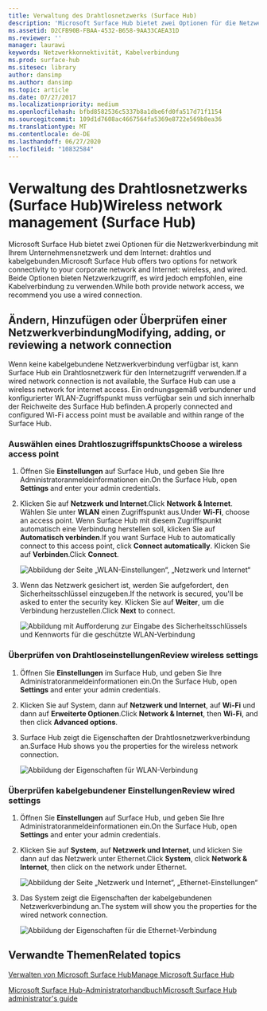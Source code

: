 ```yaml
---
title: Verwaltung des Drahtlosnetzwerks (Surface Hub)
description: 'Microsoft Surface Hub bietet zwei Optionen für die Netzwerkverbindung mit Ihrem Unternehmensnetzwerk und dem Internet: drahtlos und kabelgebunden. Beide Optionen bieten Netzwerkzugriff, es wird jedoch empfohlen, eine Kabelverbindung zu verwenden.'
ms.assetid: D2CFB90B-FBAA-4532-B658-9AA33CAEA31D
ms.reviewer: ''
manager: laurawi
keywords: Netzwerkkonnektivität, Kabelverbindung
ms.prod: surface-hub
ms.sitesec: library
author: dansimp
ms.author: dansimp
ms.topic: article
ms.date: 07/27/2017
ms.localizationpriority: medium
ms.openlocfilehash: bfbd8582536c5337b8a1dbe6fd0fa517d71f1154
ms.sourcegitcommit: 109d1d7608ac4667564fa5369e8722e569b8ea36
ms.translationtype: MT
ms.contentlocale: de-DE
ms.lasthandoff: 06/27/2020
ms.locfileid: "10832584"
---
```

# <span data-ttu-id="da299-105">Verwaltung des Drahtlosnetzwerks (Surface Hub)</span><span class="sxs-lookup"><span data-stu-id="da299-105">Wireless network management (Surface Hub)</span></span>


<span data-ttu-id="da299-106">Microsoft Surface Hub bietet zwei Optionen für die Netzwerkverbindung mit Ihrem Unternehmensnetzwerk und dem Internet: drahtlos und kabelgebunden.</span><span class="sxs-lookup"><span data-stu-id="da299-106">Microsoft Surface Hub offers two options for network connectivity to your corporate network and Internet: wireless, and wired.</span></span> <span data-ttu-id="da299-107">Beide Optionen bieten Netzwerkzugriff, es wird jedoch empfohlen, eine Kabelverbindung zu verwenden.</span><span class="sxs-lookup"><span data-stu-id="da299-107">While both provide network access, we recommend you use a wired connection.</span></span>

## <span data-ttu-id="da299-108">Ändern, Hinzufügen oder Überprüfen einer Netzwerkverbindung</span><span class="sxs-lookup"><span data-stu-id="da299-108">Modifying, adding, or reviewing a network connection</span></span>


<span data-ttu-id="da299-109">Wenn keine kabelgebundene Netzwerkverbindung verfügbar ist, kann Surface Hub ein Drahtlosnetzwerk für den Internetzugriff verwenden.</span><span class="sxs-lookup"><span data-stu-id="da299-109">If a wired network connection is not available, the Surface Hub can use a wireless network for internet access.</span></span> <span data-ttu-id="da299-110">Ein ordnungsgemäß verbundener und konfigurierter WLAN-Zugriffspunkt muss verfügbar sein und sich innerhalb der Reichweite des Surface Hub befinden.</span><span class="sxs-lookup"><span data-stu-id="da299-110">A properly connected and configured Wi-Fi access point must be available and within range of the Surface Hub.</span></span>

### <span data-ttu-id="da299-111">Auswählen eines Drahtloszugriffspunkts</span><span class="sxs-lookup"><span data-stu-id="da299-111">Choose a wireless access point</span></span>

1.  <span data-ttu-id="da299-112">Öffnen Sie **Einstellungen** auf Surface Hub, und geben Sie Ihre Administratoranmeldeinformationen ein.</span><span class="sxs-lookup"><span data-stu-id="da299-112">On the Surface Hub, open **Settings** and enter your admin credentials.</span></span>
2.  <span data-ttu-id="da299-113">Klicken Sie auf **Netzwerk und Internet**.</span><span class="sxs-lookup"><span data-stu-id="da299-113">Click **Network & Internet**.</span></span> <span data-ttu-id="da299-114">Wählen Sie unter **WLAN** einen Zugriffspunkt aus.</span><span class="sxs-lookup"><span data-stu-id="da299-114">Under **Wi-Fi**, choose an access point.</span></span> <span data-ttu-id="da299-115">Wenn Surface Hub mit diesem Zugriffspunkt automatisch eine Verbindung herstellen soll, klicken Sie auf **Automatisch verbinden**.</span><span class="sxs-lookup"><span data-stu-id="da299-115">If you want Surface Hub to automatically connect to this access point, click **Connect automatically**.</span></span> <span data-ttu-id="da299-116">Klicken Sie auf **Verbinden**.</span><span class="sxs-lookup"><span data-stu-id="da299-116">Click **Connect**.</span></span>

    ![Abbildung der Seite „WLAN-Einstellungen“, „Netzwerk und Internet“](images/networkmgtwireless-01.png)

3.  <span data-ttu-id="da299-118">Wenn das Netzwerk gesichert ist, werden Sie aufgefordert, den Sicherheitsschlüssel einzugeben.</span><span class="sxs-lookup"><span data-stu-id="da299-118">If the network is secured, you'll be asked to enter the security key.</span></span> <span data-ttu-id="da299-119">Klicken Sie auf **Weiter**, um die Verbindung herzustellen.</span><span class="sxs-lookup"><span data-stu-id="da299-119">Click **Next** to connect.</span></span>

    ![Abbildung mit Aufforderung zur Eingabe des Sicherheitsschlüssels und Kennworts für die geschützte WLAN-Verbindung](images/networkmgtwireless-02.png)

### <span data-ttu-id="da299-121">Überprüfen von Drahtloseinstellungen</span><span class="sxs-lookup"><span data-stu-id="da299-121">Review wireless settings</span></span>

1.  <span data-ttu-id="da299-122">Öffnen Sie **Einstellungen** im Surface Hub, und geben Sie Ihre Administratoranmeldeinformationen ein.</span><span class="sxs-lookup"><span data-stu-id="da299-122">On the Surface Hub, open **Settings** and enter your admin credentials.</span></span>
2.  <span data-ttu-id="da299-123">Klicken Sie auf System, dann auf **Netzwerk und Internet**, auf **Wi-Fi** und dann auf **Erweiterte Optionen**.</span><span class="sxs-lookup"><span data-stu-id="da299-123">Click **Network & Internet**, then **Wi-Fi**, and then click **Advanced options**.</span></span>
3.  <span data-ttu-id="da299-124">Surface Hub zeigt die Eigenschaften der Drahtlosnetzwerkverbindung an.</span><span class="sxs-lookup"><span data-stu-id="da299-124">Surface Hub shows you the properties for the wireless network connection.</span></span>

    ![Abbildung der Eigenschaften für WLAN-Verbindung](images/networkmgtwireless-04.png)

### <span data-ttu-id="da299-126">Überprüfen kabelgebundener Einstellungen</span><span class="sxs-lookup"><span data-stu-id="da299-126">Review wired settings</span></span>

1.  <span data-ttu-id="da299-127">Öffnen Sie **Einstellungen** auf Surface Hub, und geben Sie Ihre Administratoranmeldeinformationen ein.</span><span class="sxs-lookup"><span data-stu-id="da299-127">On the Surface Hub, open **Settings** and enter your admin credentials.</span></span>
2.  <span data-ttu-id="da299-128">Klicken Sie auf **System**, auf **Netzwerk und Internet**, und klicken Sie dann auf das Netzwerk unter Ethernet.</span><span class="sxs-lookup"><span data-stu-id="da299-128">Click **System**, click **Network & Internet**, then click on the network under Ethernet.</span></span>

    ![Abbildung der Seite „Netzwerk und Internet“, „Ethernet-Einstellungen“](images/networkmgtwired-01.png)

3.  <span data-ttu-id="da299-130">Das System zeigt die Eigenschaften der kabelgebundenen Netzwerkverbindung an.</span><span class="sxs-lookup"><span data-stu-id="da299-130">The system will show you the properties for the wired network connection.</span></span>

    ![Abbildung der Eigenschaften für die Ethernet-Verbindung](images/networkmgtwired-02.png)

## <span data-ttu-id="da299-132">Verwandte Themen</span><span class="sxs-lookup"><span data-stu-id="da299-132">Related topics</span></span>


[<span data-ttu-id="da299-133">Verwalten von Microsoft Surface Hub</span><span class="sxs-lookup"><span data-stu-id="da299-133">Manage Microsoft Surface Hub</span></span>](manage-surface-hub.md)

[<span data-ttu-id="da299-134">Microsoft Surface Hub-Administratorhandbuch</span><span class="sxs-lookup"><span data-stu-id="da299-134">Microsoft Surface Hub administrator's guide</span></span>](surface-hub-administrators-guide.md)

 

 





